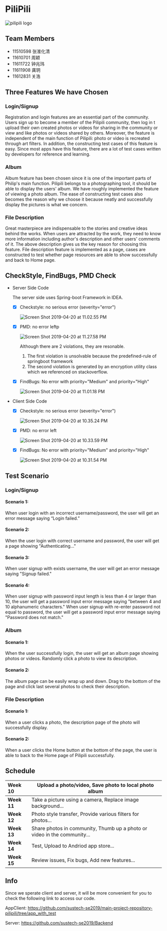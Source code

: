 # PiliPili

![pilipili logo](https://ws2.sinaimg.cn/large/006tKfTcgy1g1kqwsbmlaj3074074q3v.jpg)

## Team Members

* 11510598 张淮化清
* 11610701 周颖
* 11611722 钟兆玮
* 11611908 龚玥
* 11612831 关浩

## Three Features We have Chosen

### Login/Signup
Registration and login features are an essential part of the community. Users sign up to become a member of the Pilipili community, then log in t upload their own created photos or videos for sharing in the community or view and like photos or videos shared by others. Moreover, the feature is independent of the main function of Pilipili: photo or video is recreated through art filters. In addition, the constructing test cases of this feature is easy. Since most apps have this feature, there are a lot of test cases written by developers for reference and learning.
### Album

Album feature has been chosen since it is one of the important parts of Philip's main function. Pilipili belongs to a photographing tool, it should be able to display the users' album. We have roughly implemented the feature of viewing a photo album. The ease of constructing test cases also becomes the reason why we choose it because neatly and successfully display the pictures is what we concern. 

### File Description

Great masterpiece are indispensable to the stories and creative ideas behind the works. When users are attracted by the work, they need to know more information including author's description and other users' comments of it. The above description gives us the key reason for choosing this feature. File description feature is implemented as a page, cases are constructed to test whether page resources are able to show successfully and back to Home page.  

## CheckStyle, FindBugs, PMD Check

* Server Side Code

  The server side uses Spring-boot Framework in IDEA. 

  - [x] Checkstyle: no serious error (severity="error")

    ![Screen Shot 2019-04-20 at 11.02.55 PM](https://ws1.sinaimg.cn/large/006tNc79gy1g29iiysq7cj30pg0aygmh.jpg)

  - [x] PMD: no error leftp

    ![Screen Shot 2019-04-20 at 11.27.58 PM](https://ws2.sinaimg.cn/large/006tNc79gy1g29in14jcaj31ba0batai.jpg)

    Although there are 2 violations, they are resonable.

    1. The first violation is unsolvable because the predefined-rule of springboot framework
    2. The second violation is generated by an encryption utility class which we referenced on stackoverflow.

  - [x] FindBugs: No error with priority="Medium" and priority="High"

    ![Screen Shot 2019-04-20 at 11.01.18 PM](https://ws1.sinaimg.cn/large/006tNc79ly1g29iigqwtfj30oi0c8dh1.jpg)

* Client Side Code

  - [x] Checkstyle: no serious error (severity="error")

    ![Screen Shot 2019-04-20 at 10.35.24 PM](https://ws1.sinaimg.cn/large/006tNc79ly1g29ihp08epj30u20d0my0.jpg)

  - [x] PMD: no error left

    ![Screen Shot 2019-04-20 at 10.33.59 PM](https://ws4.sinaimg.cn/large/006tNc79ly1g29ii0mm1gj30wg0dadgg.jpg)

  - [x] FindBugs: No error with priority="Medium" and priority="High"

    ![Screen Shot 2019-04-20 at 10.31.54 PM](https://ws1.sinaimg.cn/large/006tNc79ly1g29ihivx7vj30x00daq5a.jpg)

## Test Scenario

### Login/Signup
#### Scenario 1:
When user login with an incorrect username/password, the user will get an error message saying “Login failed.”
#### Scenario 2:
When the user login with correct username and password, the user will get a page showing "Authenticating..."
#### Scenario 3:
When user signup with exists username, the user will get an error message saying "Signup failed."
#### Scenario 4:
When user signup with password input length is less than 4 or larger than 10, the user will get a password input error message saying "between 4 and 10 alphanumeric characters."
When user signup with re-enter password not equal to password, the user will get a password input error message saying "Password does not match."



### Album
#### Scenario 1:
When the user successfully login, the user will get an album page showing photos or videos. Randomly click a photo to view its description.
#### Scenario 2:
The album page can be easily wrap up and down. Drag to the bottom of the page and click last several photos to check their description.

### File Description
#### Scenario 1:
When a user clicks a photo, the description page of the photo will successfully display.
#### Scenario 2:

When a user clicks the Home button at the bottom of the page, the user is able to back to the Home page of Pilipili successfully.

## Schedule

| Week 10     | Upload a photo/video, Save photo to local photo album        |
| :---------- | ------------------------------------------------------------ |
| **Week 11** | Take a picture using a camera, Replace image background...   |
| **Week 12** | Photo style transfer, Provide various filters for photos...  |
| **Week 13** | Share photos in community, Thumb up a photo or video in the community... |
| **Week 14** | Test, Upload to Andriod app store...                         |
| **Week 15** | Review issues, Fix bugs, Add new features...                 |

## Info

Since we sperate client and server, it will be more convenient for you to check the following link to access our code.

AppClient: https://github.com/sustech-se2019/main-project-repository-pilipili/tree/app_with_test

Server: https://github.com/sustech-se2019/Backend